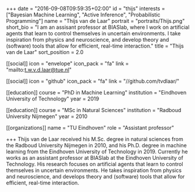 +++
date = "2016-09-08T09:59:35+02:00"
id = "thijs"
interests = ["Bayesian Machine Learning", "Active Inference", "Probabilistic Programming"]
name = "Thijs van de Laar"
portrait = "portraits/Thijs.png"
short_bio = "I am an assisant professor at BIASlab, where I work on artificial agents that learn to control themselves in uncertain environments. I take inspiration from physics and neuroscience, and develop theory and (software) tools that allow for efficient, real-time interaction."
title = "Thijs van de Laar"
sort_position = 2.0

[[social]]
    icon = "envelope"
    icon_pack = "fa"
    link = "mailto:t.w.v.d.laar@tue.nl"

[[social]]
    icon = "github"
    icon_pack = "fa"
    link = "//github.com/tvdlaar/"

[[education]]
    course = "PhD in Machine Learning"
    institution = "Eindhoven University of Technology"
    year = 2019

[[education]]
    course = "MSc in Natural Sciences"
    institution = "Radboud University Nijmegen"
    year = 2010

[[organizations]]
    name = "TU Eindhoven"
    role = "Assistant professor"

+++
Thijs van de Laar received his M.Sc. degree in natural sciences from the Radboud University Nijmegen in 2010, and his Ph.D. degree in machine learning from the Eindhoven University of Technology in 2019. Currently he works as an assistant professor at BIASlab at the Eindhoven University of Technology. His research focuses on artificial agents that learn to control themselves in uncertain environments. He takes inspiration from physics and neuroscience, and develops theory and (software) tools that allow for efficient, real-time interaction.

